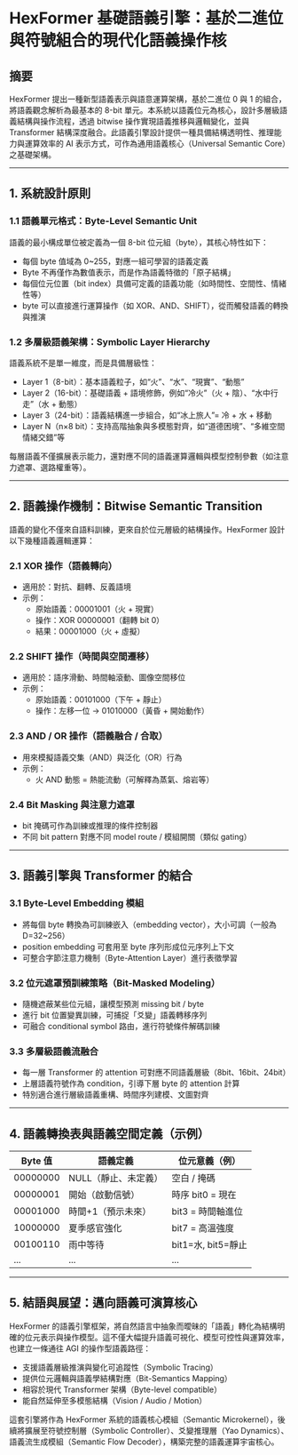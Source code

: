 # HexFormer 基礎語義引擎：基於二進位與符號組合的現代化語義操作核

## 摘要

HexFormer 提出一種新型語義表示與語意運算架構，基於二進位 0 與 1 的組合，將語義觀念解析為最基本的 8-bit 單元。本系統以語義位元為核心，設計多層級語義結構與操作流程，透過 bitwise 操作實現語義推移與邏輯變化，並與 Transformer 結構深度融合。此語義引擎設計提供一種具備結構透明性、推理能力與運算效率的 AI 表示方式，可作為通用語義核心（Universal Semantic Core）之基礎架構。

---

## 1. 系統設計原則

### 1.1 語義單元格式：Byte-Level Semantic Unit

語義的最小構成單位被定義為一個 8-bit 位元組（byte），其核心特性如下：

- 每個 byte 值域為 0~255，對應一組可學習的語義定義
- Byte 不再僅作為數值表示，而是作為語義特徵的「原子結構」
- 每個位元位置（bit index）具備可定義的語義功能（如時間性、空間性、情緒性等）
- byte 可以直接進行運算操作（如 XOR、AND、SHIFT），從而觸發語義的轉換與推演

### 1.2 多層級語義架構：Symbolic Layer Hierarchy

語義系統不是單一維度，而是具備層級性：

- Layer 1（8-bit）：基本語義粒子，如“火”、“水”、“現實”、“動態”
- Layer 2（16-bit）：基礎語義 + 語境修飾，例如“冷火”（火 + 陰）、“水中行走”（水 + 動態）
- Layer 3（24-bit）：語義結構進一步組合，如“冰上旅人”= 冷 + 水 + 移動
- Layer N（n×8 bit）：支持高階抽象與多模態對齊，如“道德困境”、“多維空間情緒交錯”等

每層語義不僅擴展表示能力，還對應不同的語義運算邏輯與模型控制參數（如注意力遮罩、選路權重等）。

---

## 2. 語義操作機制：Bitwise Semantic Transition

語義的變化不僅來自語料訓練，更來自於位元層級的結構操作。HexFormer 設計以下幾種語義邏輯運算：

### 2.1 XOR 操作（語義轉向）

- 適用於：對抗、翻轉、反義語境
- 示例：
  - 原始語義：00001001（火 + 現實）
  - 操作：XOR 00000001（翻轉 bit 0）
  - 結果：00001000（火 + 虛擬）

### 2.2 SHIFT 操作（時間與空間遷移）

- 適用於：語序滑動、時間軸滾動、圖像空間移位
- 示例：
  - 原始語義：00101000（下午 + 靜止）
  - 操作：左移一位 → 01010000（黃昏 + 開始動作）

### 2.3 AND / OR 操作（語義融合 / 合取）

- 用來模擬語義交集（AND）與泛化（OR）行為
- 示例：
  - 火 AND 動態 = 熱能流動（可解釋為蒸氣、熔岩等）

### 2.4 Bit Masking 與注意力遮罩

- bit 掩碼可作為訓練或推理的條件控制器
- 不同 bit pattern 對應不同 model route / 模組開關（類似 gating）

---

## 3. 語義引擎與 Transformer 的結合

### 3.1 Byte-Level Embedding 模組

- 將每個 byte 轉換為可訓練嵌入（embedding vector），大小可調（一般為 D=32~256）
- position embedding 可套用至 byte 序列形成位元序列上下文
- 可整合字節注意力機制（Byte-Attention Layer）進行表徵學習

### 3.2 位元遮罩預訓練策略（Bit-Masked Modeling）

- 隨機遮蔽某些位元組，讓模型預測 missing bit / byte
- 進行 bit 位置變異訓練，可捕捉「爻變」語義轉移序列
- 可融合 conditional symbol 路由，進行符號條件解碼訓練

### 3.3 多層級語義流融合

- 每一層 Transformer 的 attention 可對應不同語義層級（8bit、16bit、24bit）
- 上層語義符號作為 condition，引導下層 byte 的 attention 計算
- 特別適合進行層級語義重構、時間序列建模、文圖對齊

---

## 4. 語義轉換表與語義空間定義（示例）

| Byte 值 | 語義定義 | 位元意義（例） |
|---------|----------|-----------------|
| 00000000 | NULL（靜止、未定義） | 空白 / 掩碼 |
| 00000001 | 開始（啟動信號） | 時序 bit0 = 現在 |
| 00001000 | 時間+1（預示未來） | bit3 = 時間軸進位 |
| 10000000 | 夏季感官強化 | bit7 = 高溫強度 |
| 00100110 | 雨中等待 | bit1=水, bit5=靜止 |
| ...     | ...      | ...             |

---

## 5. 結語與展望：邁向語義可演算核心

HexFormer 的語義引擎框架，將自然語言中抽象而曖昧的「語義」轉化為結構明確的位元表示與操作模型。這不僅大幅提升語義可視化、模型可控性與運算效率，也建立一條通往 AGI 的操作型語義路徑：

- 支援語義層級推演與變化可追蹤性（Symbolic Tracing）
- 提供位元邏輯與語義學結構對應（Bit-Semantics Mapping）
- 相容於現代 Transformer 架構（Byte-level compatible）
- 能自然延伸至多模態結構（Vision / Audio / Motion）

這套引擎將作為 HexFormer 系統的語義核心模組（Semantic Microkernel），後續將擴展至符號控制層（Symbolic Controller）、爻變推理層（Yao Dynamics）、語義流生成模組（Semantic Flow Decoder），構築完整的語義運算宇宙核心。

